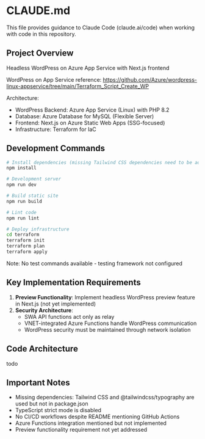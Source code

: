 # CLAUDE.md

This file provides guidance to Claude Code (claude.ai/code) when working with code in this repository.

## Project Overview

Headless WordPress on Azure App Service with Next.js frontend

WordPress on App Service reference:
https://github.com/Azure/wordpress-linux-appservice/tree/main/Terraform_Script_Create_WP

Architecture:
- WordPress Backend: Azure App Service (Linux) with PHP 8.2
- Database: Azure Database for MySQL (Flexible Server)
- Frontend: Next.js on Azure Static Web Apps (SSG-focused)
- Infrastructure: Terraform for IaC

## Development Commands

```bash
# Install dependencies (missing Tailwind CSS dependencies need to be added)
npm install

# Development server
npm run dev

# Build static site
npm run build

# Lint code
npm run lint

# Deploy infrastructure
cd terraform
terraform init
terraform plan
terraform apply
```

Note: No test commands available - testing framework not configured

## Key Implementation Requirements

1. **Preview Functionality**: Implement headless WordPress preview feature in Next.js (not yet implemented)
2. **Security Architecture**: 
   - SWA API functions act only as relay
   - VNET-integrated Azure Functions handle WordPress communication
   - WordPress security must be maintained through network isolation

## Code Architecture

todo
## Important Notes

- Missing dependencies: Tailwind CSS and @tailwindcss/typography are used but not in package.json
- TypeScript strict mode is disabled
- No CI/CD workflows despite README mentioning GitHub Actions
- Azure Functions integration mentioned but not implemented
- Preview functionality requirement not yet addressed